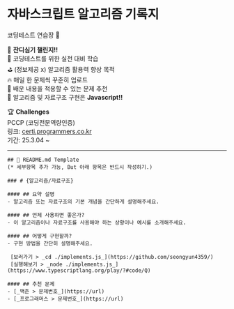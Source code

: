 # 자바스크립트 알고리즘 기록지
코딩테스트 연습장 📝

🌱 **잔디심기 챌린지!!**  
🎯 코딩테스트를 위한 실전 대비 학습  
⛳️ (정보제공 x) 알고리즘 활용력 향상 목적  
🔥 매일 한 문제씩 꾸준히 업로드  
💖 배운 내용을 적용할 수 있는 문제 추천  
💬 알고리즘 및 자료구조 구현은 **Javascript!!**

🏆 **Challenges**  
PCCP (코딩전문역량인증)  
링크: [certi.programmers.co.kr](https://certi.programmers.co.kr)  
기간: 25.3.04 ~   

---
```text
## 🧾 README.md Template
(* 세부항목 추가 가능, But 아래 항목은 반드시 작성하기.)

### # {알고리즘/자료구조}

#### ## 요약 설명
- 알고리즘 또는 자료구조의 기본 개념을 간단하게 설명해주세요.
  
#### ## 언제 사용하면 좋은가?
- 이 알고리즘이나 자료구조를 사용해야 하는 상황이나 예시를 소개해주세요.

#### ## 어떻게 구현할까?
- 구현 방법을 간단히 설명해주세요.
  
 [보러가기 > _cd ./implements.js_](https://github.com/seongyun4359/)  
 [실행해보기 > _node ./implements.js_](https://www.typescriptlang.org/play/?#code/Q)

#### ## 추천 문제
- [_백준 > 문제번호_](https://url)
- [_프로그래머스 > 문제번호_](https://url)

```
